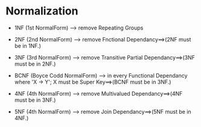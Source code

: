 # Normalization

- 1NF (1st NormalForm) --> remove Repeating Groups

- 2NF (2nd NormalForm) --> remove Fnctional Dependancy==>(2NF must be in 1NF.)

- 3NF (3rd NormalForm) --> remove Transitive Partial Dependancy==>(3NF must be in 2NF.)

- BCNF (Boyce Codd NormalForm) --> in every Functional Dependancy where 'X -> Y'; X must be Super Key==>(BCNF must be in 3NF.)

- 4NF (4th NormalForm) --> remove Multivalued Dependancy==>(4NF must be in 3NF.)

- 5NF (4th NormalForm) --> remove Join Dependancy==>(5NF must be in 4NF.)